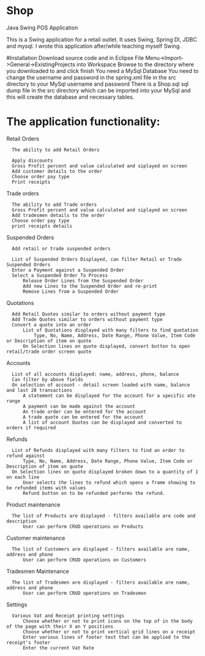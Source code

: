 # Shop
Java Swing POS Application

This is a Swing application for a retail outlet. It uses Swing, Spring DI, JDBC and mysql. I wrote this application after/while teaching myself Swing.

#Installation
Download source code and in Eclipse File Menu->Import->General->ExistingProjects into Workspace
Browse to the directory where you downloaded to and click finish
You need a MySql Database 
You need to change the username and password in the spring.xml file in the src directory to your MySql username and password
There is a Shop.sql sql dump file in the src directory which can be imported into your MySql and this will create the database and necessary tables.

# The application functionality:

  Retail Orders
    
      The ability to add Retail Orders
      
      Apply discounts
      Gross Profit percent and value calculated and siplayed on screen
      Add customer details to the order
      Choose order pay type
      Print receipts
    
  Trade orders
  
      The ability to add Trade orders
      Gross Profit percent and value calculated and siplayed on screen
      Add tradesmen details to the order
      Choose order pay type
      print receipts details
      
  Suspended Orders
  
      Add retail or trade suspended orders
      
      List of Suspended Orders Displayed, can filter Retail or Trade Suspended Orders
      Enter a Payment against a Suspended Order
      Select a Suspended Order To Process
          Release Order Lines from the Suspended Order
          Add new Lines to the Suspended Order and re-print
          Remove Lines from a Suspended Order
  
  Quotations
  
      Add Retail Quotes similar to orders without payment type
      Add Trade Quotes similar to orders without payment type
      Convert a quote into an order
          List of Quotations displayed with many filters to find quotation
              Type, No, Name, Address, Date Range, Phone Value, Item Code or Description of item on quote
          On Selection lines on quote displayed, convert button to open retail/trade order screen quote
  
  Accounts
  
      List of all accounts displayed: name, address, phone, balance
      Can filter by above fields
      On selection of account - detail screen loaded with name, balance and last 20 transactions
          A statement can be displayed for the account for a specific ate range
          A payment can be made against the account
          An trade order can be entered for the account
          A trade quote can be entered for the account
          A list of account Quotes can be displayed and converted to orders if required
  
  Refunds
  
      List of Refunds displayed with many filters to find an order to refund against
          Type, No, Name, Address, Date Range, Phone Value, Item Code or Description of item on quote
      On Selection lines on quote displayed broken down to a quantity of 1 on each line
          User selects the lines to refund which opens a frame showing to be refunded items with values
          Refund button on to be refunded performs the refund.
  
  Product maintenance
  
      The list of Products are displayed - filters available are code and description
          User can perform CRUD operations on Products
  
  Customer maintenance
  
      The list of Customers are displayed - filters available are name, address and phone
          User can perform CRUD operations on Customers
  
  Tradesmen Maintenance
  
      The list of Tradesmen are displayed - filters available are name, address and phone
          User can perform CRUD operations on Tradesmen
      
  Settings
  
      Various Vat and Receipt printing settings
          Choose whether or not to print icons on the top of in the body of the page with their X an Y positions
          Choose whether or not to print vertical grid lines on a receipt
          Enter various lines of footer text that can be applied to the receipt's footer
          Enter the current Vat Rate
